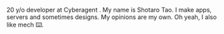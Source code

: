 20 y/o developer at Cyberagent . My name is Shotaro Tao. I make apps, servers and sometimes designs. My opinions are my own. Oh yeah, I also like mech ⌨️.